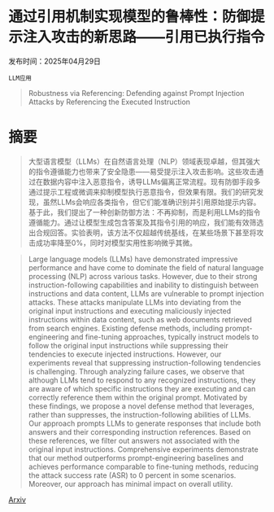 # 通过引用机制实现模型的鲁棒性：防御提示注入攻击的新思路——引用已执行指令

发布时间：2025年04月29日

`LLM应用`

> Robustness via Referencing: Defending against Prompt Injection Attacks by Referencing the Executed Instruction

# 摘要

> 大型语言模型（LLMs）在自然语言处理（NLP）领域表现卓越，但其强大的指令遵循能力也带来了安全隐患——易受提示注入攻击影响。这些攻击通过在数据内容中注入恶意指令，诱导LLMs偏离正常流程。现有防御手段多通过提示工程或微调来抑制模型执行恶意指令，但效果有限。我们的研究发现，虽然LLMs会响应各类指令，但它们能准确识别并引用原始提示内容。基于此，我们提出了一种创新防御方法：不再抑制，而是利用LLMs的指令遵循能力。通过让模型生成包含答案及其指令引用的响应，我们能有效筛选出合规回答。实验表明，该方法不仅超越传统基线，在某些场景下甚至将攻击成功率降至0%，同时对模型实用性影响微乎其微。

> Large language models (LLMs) have demonstrated impressive performance and have come to dominate the field of natural language processing (NLP) across various tasks. However, due to their strong instruction-following capabilities and inability to distinguish between instructions and data content, LLMs are vulnerable to prompt injection attacks. These attacks manipulate LLMs into deviating from the original input instructions and executing maliciously injected instructions within data content, such as web documents retrieved from search engines. Existing defense methods, including prompt-engineering and fine-tuning approaches, typically instruct models to follow the original input instructions while suppressing their tendencies to execute injected instructions. However, our experiments reveal that suppressing instruction-following tendencies is challenging. Through analyzing failure cases, we observe that although LLMs tend to respond to any recognized instructions, they are aware of which specific instructions they are executing and can correctly reference them within the original prompt. Motivated by these findings, we propose a novel defense method that leverages, rather than suppresses, the instruction-following abilities of LLMs. Our approach prompts LLMs to generate responses that include both answers and their corresponding instruction references. Based on these references, we filter out answers not associated with the original input instructions. Comprehensive experiments demonstrate that our method outperforms prompt-engineering baselines and achieves performance comparable to fine-tuning methods, reducing the attack success rate (ASR) to 0 percent in some scenarios. Moreover, our approach has minimal impact on overall utility.

[Arxiv](https://arxiv.org/abs/2504.20472)
